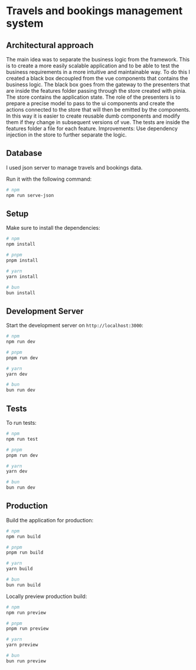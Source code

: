 # Travels and bookings management system

## Architectural approach

The main idea was to separate the business logic from the framework. This is to create a more easily scalable application and to be able to test the business requirements in a more intuitive and maintainable way. To do this I created a black box decoupled from the vue components that contains the business logic. The black box goes from the gateway to the presenters that are inside the features folder passing through the store created with pinia. The store contains the application state. The role of the presenters is to prepare a precise model to pass to the ui components and create the actions connected to the store that will then be emitted by the components.
In this way it is easier to create reusable dumb components and modify them if they change in subsequent versions of vue.
The tests are inside the features folder a file for each feature.
Improvements: Use dependency injection in the store to further separate the logic.

## Database

I used json server to manage travels and bookings data.

Run it with the following command:

```bash
# npm
npm run serve-json

```

## Setup

Make sure to install the dependencies:

```bash
# npm
npm install

# pnpm
pnpm install

# yarn
yarn install

# bun
bun install
```

## Development Server

Start the development server on `http://localhost:3000`:

```bash
# npm
npm run dev

# pnpm
pnpm run dev

# yarn
yarn dev

# bun
bun run dev
```

## Tests

To run tests:

```bash
# npm
npm run test

# pnpm
pnpm run dev

# yarn
yarn dev

# bun
bun run dev
```

## Production

Build the application for production:

```bash
# npm
npm run build

# pnpm
pnpm run build

# yarn
yarn build

# bun
bun run build
```

Locally preview production build:

```bash
# npm
npm run preview

# pnpm
pnpm run preview

# yarn
yarn preview

# bun
bun run preview
```
